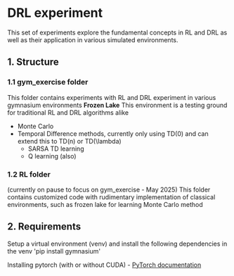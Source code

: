 # DRL experiment
This set of experiments explore the fundamental concepts in RL and DRL as well as their application in various simulated environments.

## 1. Structure
### 1.1 gym_exercise folder
This folder contains experiments with RL and DRL experiment in various gymnasium environments
**Frozen Lake** 
This environment is a testing ground for traditional RL and DRL algorithms alike
- Monte Carlo 
- Temporal Difference methods, currently only using TD(0) and can extend this to TD(n) or TD(\lambda) 
    - SARSA TD learning
    - Q learning (also)

### 1.2 RL folder
(currently on pause to focus on gym_exercise - May 2025)
This folder contains customized code with rudimentary implementation of classical environments, such as frozen lake for learning Monte Carlo method

## 2. Requirements
Setup a virtual environment (venv) and install the following dependencies in the venv
'pip install gymnasium'

Installing pytorch (with or without CUDA) - [PyTorch documentation](https://pytorch.org/get-started/locally/)
